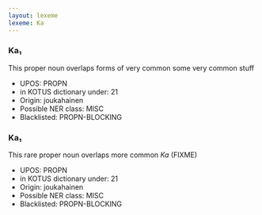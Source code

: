 ```yaml
---
layout: lexeme
lexeme: Ka
---
```


###  Ka₁

This proper noun overlaps forms of very common some very common stuff
* UPOS:  PROPN
* in KOTUS dictionary under:  21
* Origin:  joukahainen
* Possible NER class:  MISC
* Blacklisted:  PROPN-BLOCKING


###  Ka₁

This rare proper noun overlaps more common *Ka* (FIXME)
* UPOS:  PROPN
* in KOTUS dictionary under:  21
* Origin:  joukahainen
* Possible NER class:  MISC
* Blacklisted:  PROPN-BLOCKING

